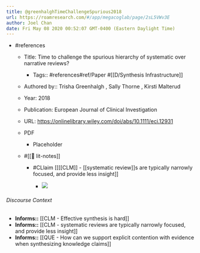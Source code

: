 ```yaml
---
title: @greenhalghTimeChallengeSpurious2018
url: https://roamresearch.com/#/app/megacoglab/page/2sL5VWv3E
author: Joel Chan
date: Fri May 08 2020 00:52:07 GMT-0400 (Eastern Daylight Time)
---
```


- #references

    - Title: Time to challenge the spurious hierarchy of systematic over narrative reviews?

        - Tags:: #references#ref/Paper #[[D/Synthesis Infrastructure]]

    - Authored by::  Trisha Greenhalgh ,  Sally Thorne ,  Kirsti Malterud

    - Year: 2018

    - Publication: European Journal of Clinical Investigation

    - URL: https://onlinelibrary.wiley.com/doi/abs/10.1111/eci.12931

    - PDF

        - Placeholder

    - #[[📝 lit-notes]]

        - #CLlaim [[[[CLM]] - [[systematic review]]s are typically narrowly focused, and provide less insight]]

            - ![](https://firebasestorage.googleapis.com/v0/b/firescript-577a2.appspot.com/o/imgs%2Fapp%2Fmegacoglab%2FFwx5u5uydK.png?alt=media&token=b5fb6497-9fb0-4f04-9b00-ddd7a5f4cd76)

###### Discourse Context

- **Informs::** [[CLM - Effective synthesis is hard]]
- **Informs::** [[CLM - systematic reviews are typically narrowly focused, and provide less insight]]
- **Informs::** [[QUE - How can we support explicit contention with evidence when synthesizing knowledge claims]]
